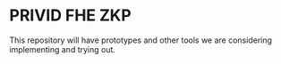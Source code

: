 # PRIVID FHE ZKP

This repository will have prototypes and other tools we are considering implementing and trying out.
